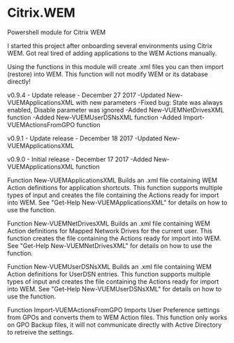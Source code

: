 # Citrix.WEM
Powershell module for Citrix WEM

I started this project after onboarding several environments using Citrix WEM.
Got real tired of adding applications to the WEM Actions manually.

Using the functions in this module will create .xml files you can then import (restore) into WEM.
This function will not modify WEM or its database directly!

v0.9.4 - Update release - December 27 2017
-Updated New-VUEMApplicationsXML with new parameters
-Fixed bug: State was always enabled, Disable parameter was ignored
-Added New-VUEMNetDrivesXML function
-Added New-VUEMUserDSNsXML function
-Added Import-VUEMActionsFromGPO function

v0.9.1 - Update release - December 18 2017
-Updated New-VUEMApplicationsXML

v0.9.0 - Initial release - December 17 2017
-Added New-VUEMApplicationsXML function


Function New-VUEMApplicationsXML
    Builds an .xml file containing WEM Action definitions for application shortcuts.
    This function supports multiple types of input and creates the file containing the Actions
    ready for import into WEM.
    See "Get-Help New-VUEMApplicationsXML" for details on how to use the function.


Function New-VUEMNetDrivesXML
    Builds an .xml file containing WEM Action definitions for Mapped Network Drives for the current user.
    This function creates the file containing the Actions ready for import into WEM.
    See "Get-Help New-VUEMNetDrivesXML" for details on how to use the function.


Function New-VUEMUserDSNsXML
    Builds an .xml file containing WEM Action definitions for UserDSN entries.
    This function supports multiple types of input and creates the file containing the Actions
    ready for import into WEM.
    See "Get-Help New-VUEMUserDSNsXML" for details on how to use the function.


Function Import-VUEMActionsFromGPO
    Imports User Preference settings from GPOs and converts them to WEM Action files.
    This function only works on GPO Backup files, it will not communicate directly with
    Active Directory to retreive the settings.

